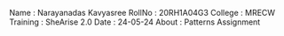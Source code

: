 Name : Narayanadas Kavyasree
RollNo : 20RH1A04G3
College : MRECW
Training : SheArise 2.0
Date : 24-05-24
About : Patterns Assignment

